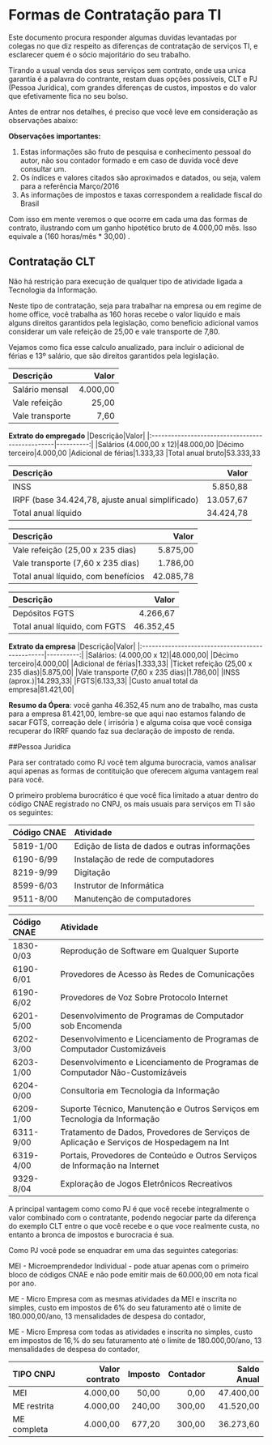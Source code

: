 Formas de Contratação para TI
=========================

Este documento procura responder algumas duvidas levantadas por colegas no que diz respeito as diferenças de contratação de serviços TI, e esclarecer quem é o sócio majoritário do seu trabalho.

Tirando a usual venda dos seus serviços sem contrato, onde usa unica garantia é a palavra do contrante, restam duas opções possíveis, CLT e PJ (Pessoa Jurídica), com grandes diferenças de custos, impostos e do valor que efetivamente fica no seu bolso.

Antes de entrar nos detalhes, é preciso que você leve em consideração as observações abaixo:

**Observações importantes:**

1. Estas informações são fruto de pesquisa e conhecimento pessoal do autor, não sou contador formado e em caso de duvida você deve consultar um.
2. Os índices e valores citados são aproximados e datados, ou seja, valem para a referência Março/2016
3. As informações de impostos e taxas correspondem a realidade fiscal do Brasil

Com isso em mente veremos o que ocorre em cada uma das formas de contrato, ilustrando com um ganho hipotético bruto de 4.000,00 mês.  Isso equivale a (160 horas/mês *  30,00) .  

## Contratação CLT

Não há restrição para execução de qualquer tipo de atividade ligada a Tecnologia da Informação.

Neste tipo de contratação, seja para trabalhar na empresa ou em regime de home office, você trabalha as 160 horas recebe o valor liquido e mais alguns direitos garantidos pela legislação, como beneficio adicional vamos considerar um vale refeição de 25,00 e vale transporte de 7,80.  

Vejamos como fica esse calculo anualizado, para incluir o adicional de férias e 13º salário, que são direitos garantidos pela legislação.  

|Descrição|Valor|
|:-------------------|----------:|
|Salário mensal|4.000,00|
|Vale refeição| 25,00|
|Vale transporte| 7,60|

**Extrato do empregado**
|Descrição|Valor|
|:------------------------------------------------|----------:|
|Salários (4.000,00 x 12)|48.000,00
|Décimo terceiro|4.000,00
|Adicional de férias|1.333,33
|Total anual bruto|53.333,33

|Descrição|Valor|
|:------------------------------------------------|----------:|
|INSS| 5.850,88|
|IRPF (base 34.424,78, ajuste anual simplificado)|13.057,67|
|Total anual líquido|34.424,78|

|Descrição|Valor|
|:------------------------------------------------|----------:|
|Vale refeição (25,00 x 235 dias)|5.875,00|
|Vale transporte (7,60 x 235 dias)|1.786,00|
|Total anual líquido, com benefícios|42.085,78|

|Descrição|Valor|
|:------------------------------------------------|----------:|
|Depósitos FGTS|4.266,67|
|Total anual líquido, com FGTS|46.352,45|

**Extrato da empresa**
|Descrição|Valor|
|:------------------------------------------------|----------:|
|Salários: (4.000,00 x 12)|48.000,00|
|Décimo terceiro|4.000,00|
|Adicional de férias|1.333,33|
|Ticket refeição (25,00 x 235 dias)|5.875,00|
|Vale transporte (7,60 x 235 dias)|1.786,00|
|INSS (aprox.)|14.293,33|
|FGTS|6.133,33|
|Custo anual total da empresa|81.421,00|

**Resumo da Ópera**: você ganha 46.352,45 num ano de trabalho, mas custa para a empresa 81.421,00, lembre-se que aqui nao estamos falando de sacar FGTS, correação dele ( irrisória ) e alguma coisa que você consiga recuperar do IRRF quando faz sua declaração de imposto de renda.

##Pessoa Juridica

Para ser contratado como PJ você tem alguma burocracia, vamos analisar aqui apenas as formas de contituição que oferecem alguma vantagem real para você.

O primeiro problema burocrático é que você fica limitado a atuar dentro do código CNAE registrado no CNPJ, os mais usuais para serviços em TI são os seguintes:

|Código CNAE|Atividade|
|:---------|:------------|
|5819-1/00|Edição de lista de dados e outras informações|
|6190-6/99|Instalação de rede de computadores|
|8219-9/99|Digitação|
|8599-6/03|Instrutor de Informática|
|9511-8/00|Manutenção de computadores|

|Código CNAE|Atividade|
|:---------|:------------|
|1830-0/03|Reprodução de Software em Qualquer Suporte|
|6190-6/01|Provedores de Acesso às Redes de Comunicações|
|6190-6/02|Provedores de Voz Sobre Protocolo Internet|
|6201-5/00|Desenvolvimento de Programas de Computador sob Encomenda|
|6202-3/00|Desenvolvimento e Licenciamento de Programas de Computador Customizáveis|
|6203-1/00|Desenvolvimento e Licenciamento de Programas de Computador Não-Customizáveis|
|6204-0/00|Consultoria em Tecnologia da Informação|
|6209-1/00|Suporte Técnico, Manutenção e Outros Serviços em Tecnologia da Informação|
|6311-9/00|Tratamento de Dados, Provedores de Serviços de Aplicação e Serviços de Hospedagem na Int|
|6319-4/00|Portais, Provedores de Conteúdo e Outros Serviços de Informação na Internet|
|9329-8/04|Exploração de Jogos Eletrônicos Recreativos|

A principal vantagem como como PJ é que você recebe integralmente o valor combinado com o contratante, podendo negociar parte da diferença do exemplo CLT entre o que você recebe e o que voce realmente custa, no entanto a bronca de impostos e burocracia é sua.  

Como PJ você pode se enquadrar em uma das seguintes categorias:

MEI - Microemprendedor Individual - pode atuar apenas com o primeiro bloco de códigos CNAE e não pode emitir mais de 60.000,00 em nota fical por ano.

ME - Micro Empresa com as mesmas atividades da MEI e inscrita no simples, custo em impostos de 6% do seu faturamento até o limite de 180.000,00/ano, 13 mensalidades de despesa do contador,  

ME - Micro Empresa com todas as atividades e inscrita no simples,  custo em impostos de 16,% do seu faturamento até o limite de 180.000,00/ano, 13 mensalidades de despesa do contador,  

|TIPO CNPJ|Valor contrato|Imposto|Contador|Saldo Anual|
|:------|----:|----:|----:|----:|
|MEI|4.000,00|50,00|0,00|47.400,00|
|ME restrita|4.000,00|240,00|300,00|41.520,00|
|ME completa|4.000,00|677,20|300,00|36.273,60|

